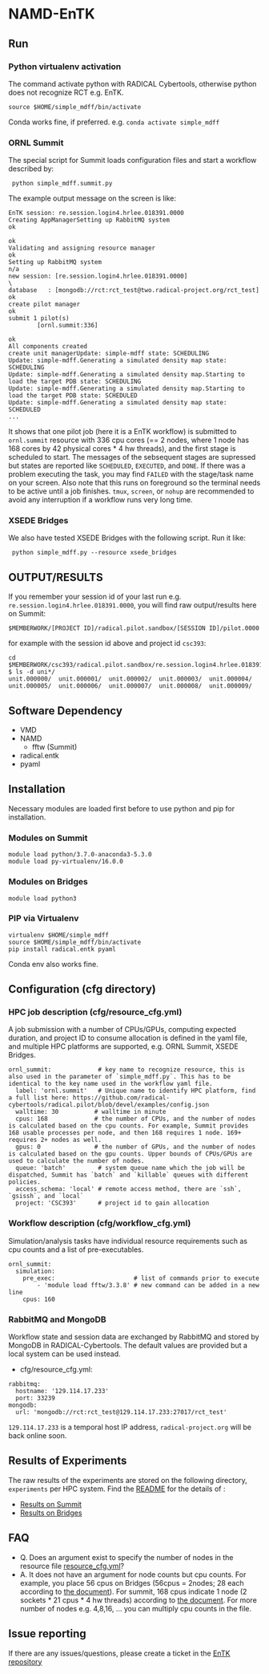 
# NAMD-EnTK

## Run

### Python virtualenv activation

The command activate python with RADICAL Cybertools, otherwise python does not recognize RCT e.g. EnTK.

```
source $HOME/simple_mdff/bin/activate
```

Conda works fine, if preferred. e.g. `conda activate simple_mdff`

### ORNL Summit

The special script for Summit loads configuration files and start a workflow described by:

```
 python simple_mdff.summit.py
```

The example output message on the screen is like:

```
EnTK session: re.session.login4.hrlee.018391.0000
Creating AppManagerSetting up RabbitMQ system                                 ok
                                                                              ok
Validating and assigning resource manager                                     ok
Setting up RabbitMQ system                                                   n/a
new session: [re.session.login4.hrlee.018391.0000]                             \
database   : [mongodb://rct:rct_test@two.radical-project.org/rct_test]        ok
create pilot manager                                                          ok
submit 1 pilot(s)
        [ornl.summit:336]
                                                                              ok
All components created
create unit managerUpdate: simple-mdff state: SCHEDULING
Update: simple-mdff.Generating a simulated density map state: SCHEDULING
Update: simple-mdff.Generating a simulated density map.Starting to load the target PDB state: SCHEDULING
Update: simple-mdff.Generating a simulated density map.Starting to load the target PDB state: SCHEDULED
Update: simple-mdff.Generating a simulated density map state: SCHEDULED
...
```
It shows that one pilot job (here it is a EnTK workflow) is submitted to `ornl.summit` resource with 336 cpu cores (== 2 nodes, where 1 node has 168 cores by 42 physical cores * 4 hw threads), and the first stage is scheduled to start. The messages of the sebsequent stages are supressed but states are reported like `SCHEDULED`, `EXECUTED`, and `DONE`. If there was a problem executing the task, you may find `FAILED` with the stage/task name on your screen. Also note that this runs on foreground so the terminal needs to be active until a job finishes. `tmux`, `screen`, or `nohup` are recommended to avoid any interruption if a workflow runs very long time.


### XSEDE Bridges

We also have tested XSEDE Bridges with the following script. Run it like:

```
 python simple_mdff.py --resource xsede_bridges
```

## OUTPUT/RESULTS

If you remember your session id of your last run e.g. `re.session.login4.hrlee.018391.0000`, you will find raw output/results here on Summit:
```
$MEMBERWORK/[PROJECT ID]/radical.pilot.sandbox/[SESSION ID]/pilot.0000
```

for example with the session id above and project id `csc393`:

```
cd $MEMBERWORK/csc393/radical.pilot.sandbox/re.session.login4.hrlee.018391.0000/pilot.0000
$ ls -d uni*/
unit.000000/  unit.000001/  unit.000002/  unit.000003/  unit.000004/  unit.000005/  unit.000006/  unit.000007/  unit.000008/  unit.000009/
```

## Software Dependency

- VMD
- NAMD
  - fftw (Summit)
- radical.entk
- pyaml
  
## Installation

Necessary modules are loaded first before to use python and pip for installation.

### Modules on Summit

```
module load python/3.7.0-anaconda3-5.3.0
module load py-virtualenv/16.0.0
```

### Modules on Bridges

```
module load python3
```

### PIP via Virtualenv

```
virtualenv $HOME/simple_mdff
source $HOME/simple_mdff/bin/activate
pip install radical.entk pyaml 
```

Conda env also works fine.


## Configuration (cfg directory)

### HPC job description (cfg/resource_cfg.yml)

A job submission with a number of CPUs/GPUs, computing expected duration, and project ID to consume allocation is defined in the yaml file, and multiple HPC platforms are supported, e.g. ORNL Summit, XSEDE Bridges.

```
ornl_summit:             # key name to recognize resource, this is also used in the parameter of `simple_mdff.py`. This has to be identical to the key name used in the workflow yaml file.
  label: 'ornl.summit'   # Unique name to identify HPC platform, find a full list here: https://github.com/radical-cybertools/radical.pilot/blob/devel/examples/config.json
  walltime: 30          # walltime in minute
  cpus: 168             # the number of CPUs, and the number of nodes is calculated based on the cpu counts. For example, Summit provides 168 usable processes per node, and then 168 requires 1 node. 169+ requires 2+ nodes as well.
  gpus: 0               # the number of GPUs, and the number of nodes is calculated based on the gpu counts. Upper bounds of CPUs/GPUs are used to calculate the number of nodes.
  queue: 'batch'         # system queue name which the job will be dispatched, Summit has `batch` and `killable` queues with different policies.
  access_schema: 'local' # remote access method, there are `ssh`, `gsissh`, and `local`
  project: 'CSC393'      # project id to gain allocation
```

### Workflow description (cfg/workflow_cfg.yml)

Simulation/analysis tasks have individual resource requirements such as cpu counts and a list of pre-executables.

```
ornl_summit:
  simulation:
    pre_exec:                      # list of commands prior to execute
        - 'module load fftw/3.3.8' # new command can be added in a new line
    cpus: 160
```

### RabbitMQ and MongoDB

Workflow state and session data are exchanged by RabbitMQ and stored by MongoDB in RADICAL-Cybertools. The default values are provided but a local system can be used instead.

- cfg/resource_cfg.yml:
``` 
rabbitmq:
  hostname: '129.114.17.233'
  port: 33239
mongodb:
  url: 'mongodb://rct:rct_test@129.114.17.233:27017/rct_test'
```

 `129.114.17.233` is a temporal host IP address, `radical-project.org` will be back online soon.

## Results of Experiments

The raw results of the experiments are stored on the following directory, `experiments` per HPC system.
Find the [README](experiments/README.md) for the details of :

- [Results on Summit](experiments#summit)
- [Results on Bridges](experiments#bridges)

## FAQ

- Q. Does an argument exist to specify the number of nodes in the resource file [resource_cfg.yml](resource_cfg.yml)? 
- A. It does not have an argument for node counts but cpu counts. For example, you place 56 cpus on Bridges (56cpus = 2nodes; 28 each according to [the document](https://portal.xsede.org/psc-bridges)). For summit, 168 cpus indicate 1 node (2 sockets * 21 cpus * 4 hw threads) according to [the document](https://docs.olcf.ornl.gov/systems/summit_user_guide.html).
For more number of nodes e.g. 4,8,16, … you can multiply cpu counts in the file.

## Issue reporting

If there are any issues/questions, please create a ticket in the 
[EnTK repository](https://github.com/radical-cybertools/radical.entk)



